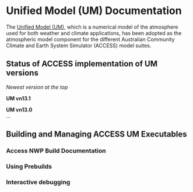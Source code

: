 # Unified Model (UM) Documentation

The [Unified Model (UM)](https://www.metoffice.gov.uk/research/approach/modelling-systems/unified-model), which is a numerical model of the atmosphere used for both weather and climate applications, has been adopted as the atmospheric model component for the different Australian Community Climate and Earth System Simulator (ACCESS) model suites.

## Status of ACCESS implementation of UM versions
*Newest version at the top*

__UM vn13.1__

__UM vn13.0__  
...

## Building and Managing ACCESS UM Executables

### Access NWP Build Documentation

### Using Prebuilds

### Interactive debugging
